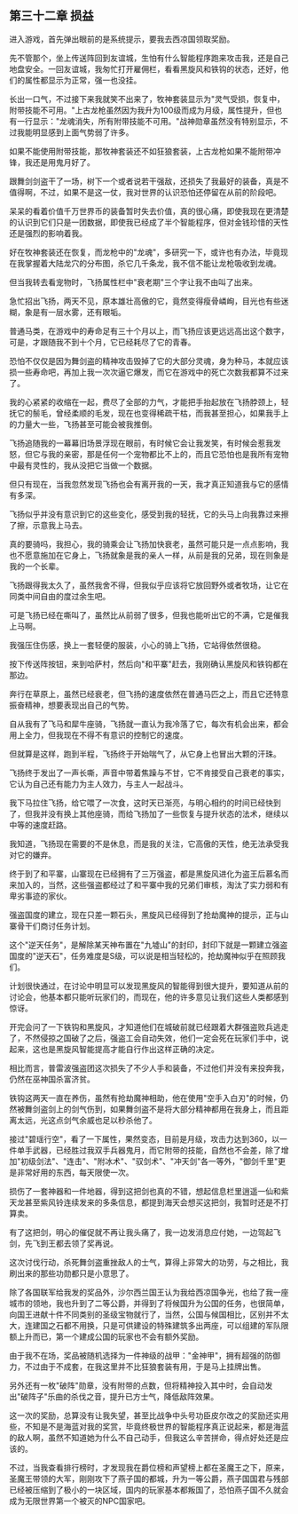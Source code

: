 ## 第三十二章 损益

进入游戏，首先弹出眼前的是系统提示，要我去西凉国领取奖励。

先不管那个，坐上传送阵回到友谊城，生怕有什么智能程序跑来攻击我，还是自己地盘安全。一回友谊城，我匆忙打开雇佣栏，看看黑旋风和铁钩的状态，还好，他们的属性都显示为正常，强一也没挂。

长出一口气，不过接下来我就笑不出来了，牧神套装显示为"灵气受损，恢复中，附带技能不可用。"上古龙枪虽然因为我升为100级而成为月级，属性提升，但也有一行显示："龙魂消失，所有附带技能不可用。"战神勋章虽然没有特别显示，不过我能明显感到上面气势弱了许多。

如果不能使用附带技能，那牧神套装还不如狂狼套装，上古龙枪如果不能附带冲锋，我还是用鬼月好了。

跟舞剑剑盗干了一场，树下一个或者说若干强敌，还损失了我最好的装备，真是不值得啊，不过，如果不是这一仗，我对世界的认识恐怕还停留在从前的阶段吧。

呆呆的看着价值千万世界币的装备暂时失去价值，真的很心痛，即使我现在更清楚的认识到它们只是一团数据，即使我已经成了半个智能程序，但对金钱珍惜的天性还是强烈的影响着我。

好在牧神套装还在恢复，而龙枪中的"龙魂"，多研究一下，或许也有办法，毕竟现在我掌握着大陆龙穴的分布图，杀它几千条龙，我不信不能让龙枪吸收到龙魂。

但当我转去看宠物时，飞扬属性栏中"衰老期"三个字让我不由叫了出来。

急忙招出飞扬，两天不见，原本雄壮高傲的它，竟然变得瘦骨嶙峋，目光也有些迷糊，象是有一层水雾，还有眼垢。

普通马类，在游戏中的寿命足有三十个月以上，而飞扬应该更远远高出这个数字，可是，才跟随我不到十个月，它已经耗尽了它的青春。

恐怕不仅仅是因为舞剑盗的精神攻击毁掉了它的大部分灵魂，身为种马，本就应该损一些寿命吧，再加上我一次次逼它爆发，而它在游戏中的死亡次数我都算不过来了。

我的心紧紧的收缩在一起，费尽了全部的力气，才能把手抬起放在飞扬脖颈上，轻抚它的鬃毛，曾经柔顺的毛发，现在也变得稀疏干枯，而我甚至担心，如果我手上的力量大一些，飞扬甚至可能会被我推倒。

飞扬追随我的一幕幕旧场景浮现在眼前，有时候它会让我发笑，有时候会惹我发怒，但它与我的亲密，那是任何一个宠物都比不上的，而且它恐怕也是我所有宠物中最有灵性的，我从没把它当做一个数据。

但只有现在，当我忽然发现飞扬也会有离开我的一天，我才真正知道我与它的感情有多深。

飞扬似乎并没有意识到它的这些变化，感受到我的轻抚，它的头马上向我靠过来擦了擦，示意我上马去。

真的要骑吗，我担心，我的骑乘会让飞扬加快衰老，虽然可能只是一点点影响，我也不愿意施加在它身上，飞扬就象是我的亲人一样，从前是我的兄弟，现在则象是我的一个长辈。

飞扬跟得我太久了，虽然我舍不得，但我似乎应该将它放回野外或者牧场，让它在同类中间自由的度过余生吧。

可是飞扬已经在嘶叫了，虽然比从前弱了很多，但我也能听出它的不满，它是催我上马啊。

我强压住伤感，换上一套轻便的服装，小心的骑上飞扬，它站得依然很稳。

按下传送阵按钮，来到哈萨村，然后向"和平寨"赶去，我刚确认黑旋风和铁钩都在那边。

奔行在草原上，虽然已经衰老，但飞扬的速度依然在普通马匹之上，而且它还特意振奋精神，想要表现出自己的气势。

自从我有了飞马和犀牛座骑，飞扬就一直认为我冷落了它，每次有机会出来，都会用上全力，但我现在不得不有意识的控制它的速度。

但就算是这样，跑到半程，飞扬终于开始喘气了，从它身上也冒出大颗的汗珠。

飞扬终于发出了一声长嘶，声音中带着焦躁与不甘，它不肯接受自己衰老的事实，它认为自己还有能力为主人效力，与主人一起战斗。

我下马拉住飞扬，给它喂了一次食，这时天已渐亮，与明心相约的时间已经快到了，但我并没有换上其他座骑，而给飞扬加了一些恢复与提升状态的法术，继续以中等的速度赶路。

我知道，飞扬现在需要的不是休息，而是我的关注，它高傲的天性，绝无法承受我对它的嫌弃。

终于到了和平寨，山寨现在已经拥有了三万强盗，都是黑旋风进化为盗王后慕名而来加入的，当然，这些强盗都经过了和平寨中我的兄弟们审核，淘汰了实力弱和有卑劣事迹的家伙。

强盗国度的建立，现在只差一颗石头，黑旋风已经得到了抢劫魔神的提示，正与山寨骨干们商讨任务计划。

这个"逆天任务"，是解除某天神布置在"九墟山"的封印，封印下就是一颗建立强盗国度的"逆天石"，任务难度是S级，可以说是相当轻松的，抢劫魔神似乎在照顾我们。

计划很快通过，在讨论中明显可以发现黑旋风的智能得到很大提升，要知道从前的讨论会，他基本都只能听玩家们的，而现在，他的许多意见让我们这些人类都感到惊讶。

开完会问了一下铁钩和黑旋风，才知道他们在城破前就已经跟着大群强盗败兵逃走了，不然侵掠之国破了之后，强盗工会自动失效，他们一定会死在玩家们手中，说起来，这也是黑旋风智能提高才能自行作出这样正确的决定。

相比而言，普雷波强盗团这次损失了不少人手和装备，不过他们并没有来投奔我，仍然在巫神国杀富济贫。

铁钩这两天一直在养伤，虽然有抢劫魔神相助，他在使用"空手入白刃"的时候，仍然被舞剑盗剑上的剑气伤到，如果舞剑盗不是将大部分精神都用在我身上，而且距离太远，光这点剑气余威也足以秒杀他了。

接过"碧瑶行空"，看了一下属性，果然变态，目前是月级，攻击力达到360，以一件单手武器，已经胜过我双手兵器鬼月，而它附带的技能，自然也不会差，除了增加"初级剑法"、"连击"、"附冰术"、"驭剑术"、"冲天剑"各一等外，"御剑千里"更是非常好用的东西，每天限使一次。

损伤了一套神器和一件地器，得到这把剑也真的不错，想起信息栏里逍遥一仙和紫天龙甚至紫风铃连续发来的多条信息，都提到海天会想买这把剑，我暂时还是不打算卖。

有了这把剑，明心的催促就不再让我头痛了，我一边发消息应付她，一边驾起飞剑，先飞到王都去领了奖再说。

这次讨伐行动，杀死舞剑盗重挫敌人的士气，算得上非常大的功劳，与之相比，我刷出来的那些功勋都只是小意思了。

除了各国联军给我发的奖品外，沙尔西兰国王认为我给西凉国争光，也给了我一座城市的领地，我也升到了二等公爵，并得到了将候国升为公国的任务，也很简单，向国王进献十件不同类别的圣级宝物就行了，当然，公国与候国相比，区别并不太大，连建国之石都不用换，只是可供建设的特殊建筑多出两座，可以组建的军队限额上升而已，第一个建成公国的玩家也不会有额外奖励。

由于我不在场，奖品被随机选择为一件神级的战甲："金神甲"，拥有超强的防御力，不过由于不成套，在我这里并不比狂狼套装有用，于是马上挂牌出售。

另外还有一枚"破阵"勋章，没有附带的点数，但将精神投入其中时，会自动发出"破阵子"乐曲的杀伐之音，提升已方士气，降低敌阵效果。

这一次的奖励，总算没有让我失望，甚至比战争中头号功臣皮尔改之的奖励还实用些，不知是不是海蓝对我的奖赏，毕竟终极世界的智能程序真正说起来，都是海蓝的敌人啊，虽然不知道她为什么不自己动手，但我这么辛苦拼命，得点好处还是应该的。

不过，当我查看排行榜时，才发现我在爵位榜和声望榜上都在圣魔王之下，原来，圣魔王带领的大军，刚刚攻下了燕子国的都城，升为一等公爵，燕子国国君与残部已经被压缩到了极小的一块区域，国内的玩家基本都叛国了，恐怕燕子国不久就会成为无限世界第一个被灭的NPC国家吧。

